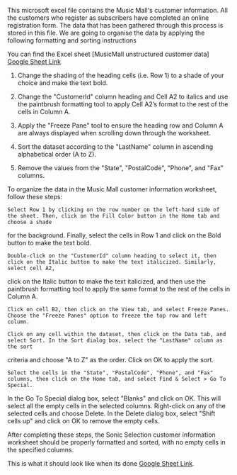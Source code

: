 This microsoft excel file contains the Music Mall's customer information. All the customers who register as subscribers have completed an online registration form.
The data that has been gathered through this process is stored in this file. We are going to organise the data by applying the following formatting and sorting 
instructions 

You can find the Excel sheet [MusicMall unstructured customer data] [Google Sheet Link](https://docs.google.com/spreadsheets/d/1x2t3HQaBxW2jNT_ZTZv9EKGkDfv-IpQf/edit?usp=sharing)


1. Change the shading of the heading cells (i.e. Row 1) to a shade of your choice and make the text bold.

2. Change the "CustomerId" column heading and Cell A2 to italics and use the paintbrush formatting tool to apply Cell A2’s format to the rest of the cells in Column A.

3. Apply the "Freeze Pane" tool to ensure the heading row and Column A are always displayed when scrolling down through the worksheet. 

4. Sort the dataset according to the "LastName" column in ascending alphabetical order (A to Z).

5. Remove the <null> values from the "State", "PostalCode", "Phone", and "Fax" columns.
  
  To organize the data in the Music Mall customer information worksheet, follow these steps:

    Select Row 1 by clicking on the row number on the left-hand side of the sheet. Then, click on the Fill Color button in the Home tab and choose a shade 
  for the background. Finally, select the cells in Row 1 and click on the Bold button to make the text bold.

    Double-click on the "CustomerId" column heading to select it, then click on the Italic button to make the text italicized. Similarly, select cell A2,
  click on the Italic button to make the text italicized, and then use the paintbrush formatting tool to apply the same format to the rest of the cells in Column A.

    Click on cell B2, then click on the View tab, and select Freeze Panes. Choose the "Freeze Panes" option to freeze the top row and left column.

    Click on any cell within the dataset, then click on the Data tab, and select Sort. In the Sort dialog box, select the "LastName" column as the sort 
  criteria and choose "A to Z" as the order. Click on OK to apply the sort.

    Select the cells in the "State", "PostalCode", "Phone", and "Fax" columns, then click on the Home tab, and select Find & Select > Go To Special.
  In the Go To Special dialog box, select "Blanks" and click on OK. This will select all the empty cells in the selected columns. Right-click on any of 
  the selected cells and choose Delete. In the Delete dialog box, select "Shift cells up" and click on OK to remove the empty cells.

After completing these steps, the Sonic Selection customer information worksheet should be properly formatted and sorted, with no empty cells in the
  specified columns.
  
  This is what it should look like when its done [Google Sheet Link](https://docs.google.com/spreadsheets/d/1DIQojB9aoIp_I0LGVGsLlpSzVPlZ66kc/edit?usp=share_link&ouid=113394850656994800746&rtpof=true&sd=true).


  
